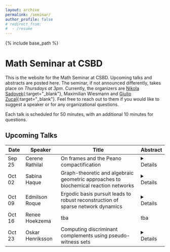 ```yaml
---
layout: archive
permalink: /seminar/
author_profile: false
# redirect_from:
#  - /resume
---
```


{% include base_path %}

Math Seminar at CSBD
======

This is the website for the Math Seminar at CSBD. Upcoming talks and abstracts are posted here. The seminar, if not announced differently, takes place on *Thursdays at 3pm*. Currently, the organizers are [Nikola Sadovek](https://sites.google.com/view/nikola-sadovek){:target="_blank"}, Maximilian Wiesmann and [Giulio Zucal](https://sites.google.com/view/giulio-zucal/home-page){:target="_blank"}. Feel free to reach out to them if you would like to suggest a speaker or for any organizational questions.

Each talk is scheduled for 50 minutes, with an additional 10 minutes for questions.


## Upcoming Talks 

| Date | Speaker | Title | Abstract |
| ---- | ------- | ----- | -------- | 
| Sep 25 | Cerene Rathilal | On frames and the Peano compactification | <details> This talk will provide an introduction to pointfree topology and have a focus on some recent work on compactifications of frames. In [Curtis (1980): Hyperspaces of Noncompact Metric Spaces], Curtis introduced the concept of a locally non-separating remainder in order to study the hyperspace of a non-compact space $X$. Using the property of a locally non-separating remainder, Curtis established the conditions under which a Peano compactification of a connected space $X$ would exist. In this talk, we will present the analog of the concept of locally non-separating sets, in frames. We will discuss properties of sublocales, after which we define a locally non-separating sublocale and conclude by providing a generalisation for a special case of Curtis’s result. </details> |
| Oct 02 | Sabina Haque | Graph-theoretic and algebraic geometric approaches to biochemical reaction networks | <details> Under mass-action kinetics, systems of biochemical reactions are modeled by chemical reaction networks (CRNs), a class of graphs that gives rise to polynomial dynamical systems. However, it remains unclear how certain graph operations, which are well-characterized on undirected graphs, can be defined for directed labeled graphs. In this talk, I will focus primarily on the linear framework, a graph-theoretic approach to timescale separation in biochemical systems, and discuss an extension of its mathematical foundations. Here, I introduce a graph-theoretic construction within the framework that mimics what would happen if a single parameter in a graph is taken to infinity, producing what we call an asymptotic graph. We consider, through comparisons of the steady states and the mean first passage time, how an asymptotic graph can serve as an appropriate representation for a linear framework graph in this limit. We also speculate on some extensions of this construction on the steady state varieties of CRNs, suggesting areas for future work at the intersection of graph theory, algebraic geometry, and dynamical systems. </details> |
| Oct 09 | Edmilson Roque | Ergodic basis pursuit leads to robust reconstruction of sparse network dynamics | <details> Networks of coupled dynamical systems are successful models in diverse fields of science, ranging from physics to neuroscience. The network interaction structure impacts the dynamics; in fact, many malfunctions are associated with disorders in the network structure. Yet, typically, we cannot measure the interaction structure; we only have access to multivariate time series of nodes’ states. This led to considerable effort in reconstructing the network from multivariate data. This reconstruction problem is ill-posed for large networks, leading to the reconstruction of false network structures. In this talk, I will present an approach that uses the network dynamics’ statistical properties to ensure the exact reconstruction of weakly coupled sparse networks. Moreover, this approach exhibits robustness against noise. I will illustrate its reconstruction power using experimental multivariate time series data obtained from optoelectronic networks. </details> |
| Oct 16 | Renee Hoekzema | tba | tba |
| Oct 23 | Oskar Henriksson | Computing discriminant complements using pseudo-witness sets | <details> A key object for understanding a parametrized polynomial system is the discriminant variety, which divides the parameter space into regions of constant qualitative and quantitative properties of the solution sets. However, a common challenge in the study of discriminant varieties is that many methods rely on having access to explicit equations, which in general requires solving a costly implicitization problem. In this work, we present a new approach for finding sample points in all connected components of the complement of discriminant varieties, which combines the recent Hypersurfaces.jl package with the framework of pseudo-witness sets in a way that allows us to circumvent the need for symbolic elimination. This is joint work in progress with Paul Breiding, John Cobb, Aviva Englander, Nayda Farnsworth, Jon Hauenstein, David Johnson, Jordy Garcia, and Deepak Mundayur. </details> |